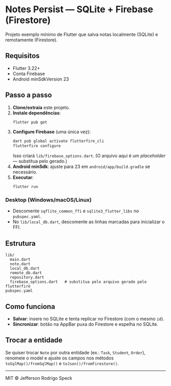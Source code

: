 # Notes Persist — SQLite + Firebase (Firestore)

Projeto exemplo mínimo de Flutter que salva notas localmente (SQLite) e remotamente (Firestore).

## Requisitos
- Flutter 3.22+
- Conta Firebase
- Android minSdkVersion 23

## Passo a passo
1. **Clone/extraia** este projeto.
2. **Instale dependências**:
   ```bash
   flutter pub get
   ```
3. **Configure Firebase** (uma única vez):
   ```bash
   dart pub global activate flutterfire_cli
   flutterfire configure
   ```
   Isso criará `lib/firebase_options.dart`. (O arquivo aqui é um *placeholder* — substitua pelo gerado.)
4. **Android minSdk**: ajuste para 23 em `android/app/build.gradle` se necessário.
5. **Executar**:
   ```bash
   flutter run
   ```

### Desktop (Windows/macOS/Linux)
- Descomente `sqflite_common_ffi` e `sqlite3_flutter_libs` no `pubspec.yaml`.
- No `lib/local_db.dart`, descomente as linhas marcadas para inicializar o FFI.

## Estrutura
```
lib/
  main.dart
  note.dart
  local_db.dart
  remote_db.dart
  repository.dart
  firebase_options.dart   # substitua pelo arquivo gerado pelo flutterfire
pubspec.yaml
```

## Como funciona
- **Salvar**: insere no SQLite e tenta replicar no Firestore (com o mesmo `id`).
- **Sincronizar**: botão na AppBar puxa do Firestore e espelha no SQLite.

## Trocar a entidade
Se quiser trocar `Note` por outra entidade (ex.: `Task`, `Student`, `Order`), renomeie o model e ajuste os campos nos métodos `toSqlMap()/fromSqlMap()` e `toJson()/fromFirestore()`.

---

MIT © Jefferson Rodrigo Speck